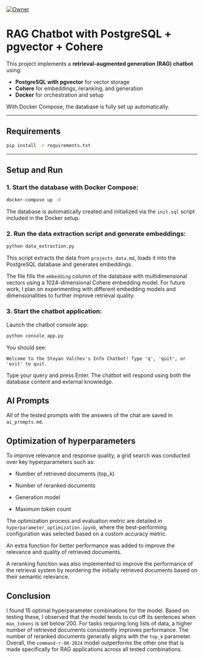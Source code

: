 [![Owner](https://img.shields.io/badge/Owner-stoyanvalchev-emeraldgreen)](https://github.com/stoyanvalchev)

# RAG Chatbot with PostgreSQL + pgvector + Cohere

This project implements a **retrieval-augmented generation (RAG) chatbot** using:

- **PostgreSQL with pgvector** for vector storage
- **Cohere** for embeddings, reranking, and generation
- **Docker** for orchestration and setup

With Docker Compose, the database is fully set up automatically.

---

## Requirements

```bash
pip install -r requirements.txt
```

---

## Setup and Run

### 1. Start the database with Docker Compose:

```bash
docker-compose up -d
```

The database is automatically created and initialized via the `init.sql` script included in the Docker setup.

### 2. Run the data extraction script and generate embeddings:

```bash
python data_extraction.py
```

This script extracts the data from `projects_data.md`, loads it into the PostgreSQL database and generates embeddings.

The file fills the `embedding` column of the database with multidimensional vectors using a 1024-dimensional Cohere embedding model.
For future work, I plan on experimenting with different embedding models and dimensionalities to further improve retrieval quality.

### 3. Start the chatbot application:

Launch the chatbot console app:

```bash
python console_app.py
```

You should see:

```
Welcome to the Stoyan Valchev's Info Chatbot! Type 'q', 'quit', or 'exit' to quit.
```

Type your query and press Enter. The chatbot will respond using both the database content and external knowledge.

## AI Prompts

All of the tested prompts with the answers of the chat are saved in `ai_prompts.md`.

## Optimization of hyperparameters

To improve relevance and response quality, a grid search was conducted over key hyperparameters such as:

- Number of retrieved documents (top_k)

- Number of reranked documents

- Generation model

- Maximum token count

The optimization process and evaluation metric are detailed in `hyperparameter_optimization.ipynb`, where the best-performing configuration was selected based on a custom accuracy metric.

An extra function for better performance was added to improve the relevance and quality of retrieved documents.

A reranking function was also implemented to improve the performance of the retrieval system by reordering the initially retrieved documents based on their semantic relevance.

## Conclusion

I found 15 optimal hyperparameter combinations for the model. Based on testing these, I observed that the model tends to cut off its sentences when `max_tokens` is set below 200. For tasks requiring long lists of data, a higher number of retrieved documents consistently improves performance. The number of reranked documents generally aligns with the `top_k` parameter. Overall, the `command-r-08-2024` model outperforms the other one that is made specifically for RAG applications across all tested combinations.

